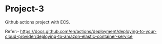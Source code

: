 # Project-3
Github actions project with ECS.

Refer:- https://docs.github.com/en/actions/deployment/deploying-to-your-cloud-provider/deploying-to-amazon-elastic-container-service
